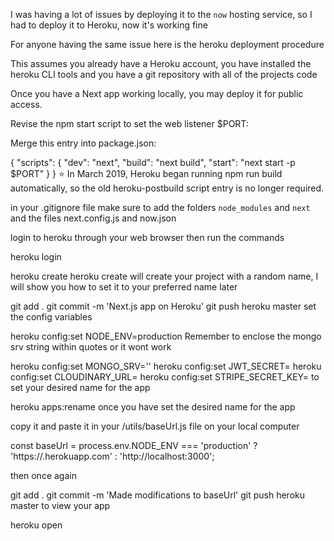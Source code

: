 I was having a lot of issues by deploying it to the `now` hosting service, so I had to deploy it to Heroku, now it's working fine

For anyone having the same issue here is the heroku deployment procedure

This assumes you already have a Heroku account, you have installed the heroku CLI tools and you have a git repository with all of the projects code

Once you have a Next app working locally, you may deploy it for public access.

Revise the npm start script to set the web listener \$PORT:

Merge this entry into package.json:

{
"scripts": {
"dev": "next",
"build": "next build",
"start": "next start -p \$PORT"
}
}
⭐️ In March 2019, Heroku began running npm run build automatically, so the old heroku-postbuild script entry is no longer required.

in your .gitignore file make sure to add the folders `node_modules` and `next` and the files next.config.js and now.json

login to heroku through your web browser then run the commands

heroku login

heroku create
heroku create will create your project with a random name, I will show you how to set it to your preferred name later

git add .
git commit -m 'Next.js app on Heroku'
git push heroku master
set the config variables

heroku config:set NODE_ENV=production
Remember to enclose the mongo srv string within quotes or it wont work

heroku config:set MONGO_SRV='<your-mongo-srv-string>'
heroku config:set JWT_SECRET=<your-jwt-secret>
heroku config:set CLOUDINARY_URL=<your-cloudinary-url>
heroku config:set STRIPE_SECRET_KEY=<your-stripe-secret-key>
to set your desired name for the app

heroku apps:rename <YOUR-DESIRED-NAME>
once you have set the desired name for the app

copy it and paste it in your /utils/baseUrl.js file on your local computer

const baseUrl = process.env.NODE_ENV === 'production' ? 'https://<your-new-app-name>.herokuapp.com' : 'http://localhost:3000';

then once again

git add .
git commit -m 'Made modifications to baseUrl'
git push heroku master
to view your app

heroku open
